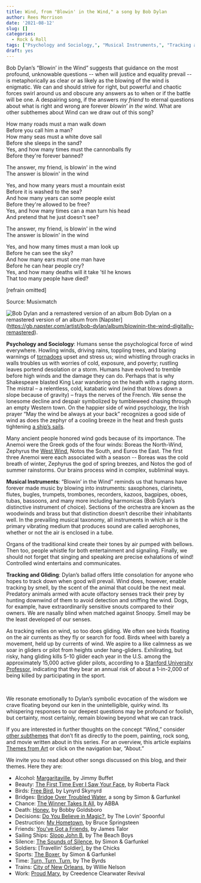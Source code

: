 ```yaml
---
title: Wind, from "Blowin' in the Wind," a song by Bob Dylan
author: Rees Morrison
date: '2021-08-12'
slug: []
categories:
  - Rock & Roll
tags: ["Psychology and Sociology,", "Musical Instruments,", "Tracking and Gliding",]
draft: yes
---
```


Bob Dylan’s “Blowin’ in the Wind” suggests that guidance on the most profound, unknowable questions -- when will justice and equality prevail -- is metaphorically as clear or as likely as the blowing of the wind is enigmatic.  We can and should strive for right, but powerful and chaotic forces swirl around us and obscure any answers as to when or if the battle will be one.  A despairing song, if the answers *my friend* to eternal questions about what is right and wrong are forever *blowin’ in the wind*.  What are other subthemes about Wind can we draw out of this song? 

<!--more-->

How many roads must a man walk down  
Before you call him a man?  
How many seas must a white dove sail  
Before she sleeps in the sand?  
Yes, and how many times must the cannonballs fly  
Before they're forever banned?

The answer, my friend, is blowin' in the wind  
The answer is blowin' in the wind  

Yes, and how many years must a mountain exist  
Before it is washed to the sea?  
And how many years can some people exist  
Before they're allowed to be free?  
Yes, and how many times can a man turn his head  
And pretend that he just doesn't see?

The answer, my friend, is blowin' in the wind  
The answer is blowin' in the wind

Yes, and how many times must a man look up  
Before he can see the sky?  
And how many ears must one man have  
Before he can hear people cry?  
Yes, and how many deaths will it take 'til he knows  
That too many people have died?

[refrain omitted]

Source: Musixmatch


![Bob Dylan and a remastered version of an album](/media/WindDylan.jpg) 
Bob Dylan on a remastered version of an album from [Napster] (https://gb.napster.com/artist/bob-dylan/album/blowinin-the-wind-digitally-remastered).

**Psychology and Sociology**:  Humans sense the psychological force of wind everywhere.  Howling winds, driving rains, toppling trees, and blaring warnings of [tornadoes](Oz) upset and stress us; wind whistling through cracks in walls troubles us with worries of cold, exposure, and poverty; rustling leaves portend desolation or a storm.  Humans have evolved to tremble before high winds and the damage they can do.  Perhaps that is why Shakespeare blasted King Lear wandering on the heath with a raging storm.  The mistral – a relentless, cold, katabatic wind (wind that blows down a slope because of gravity) – frays the nerves of the French.  We sense the lonesome decline and despair symbolized by tumbleweed chasing through an empty Western town.  On the happier side of wind psychology, the Irish prayer “May the wind be always at your back” recognizes a good side of wind as does the zephyr of a cooling breeze in the heat and fresh gusts tightening [a ship’s sails](Helmsman).

Many ancient people honored wind gods because of its importance.  The Anemoi were the Greek gods of the four winds: Boreas the North-Wind, Zephyrus the [West Wind](Ode), Notos the South, and Euros the East.  The first three Anemoi were each associated with a season -- Boreas was the cold breath of winter, Zephyrus the god of spring breezes, and Notos the god of summer rainstorms.  Our brains process wind in complex, subliminal ways.

**Musical Instruments**:  “Blowin’ in the Wind” reminds us that humans have forever made music by blowing into instruments: saxophones, clarinets, flutes, bugles, trumpets, trombones, recorders, kazoos, bagpipes, oboes, tubas, bassoons, and many more including harmonicas (Bob Dylan’s distinctive instrument of choice).  Sections of the orchestra are known as the woodwinds and brass but that distinction doesn’t describe their inhabitants well.  In the prevailing musical taxonomy, all instruments in which air is the primary vibrating medium that produces sound are called aerophones, whether or not the air is enclosed in a tube.  

Organs of the traditional kind create their tones by air pumped with bellows.  Then too, people whistle for both entertainment and signaling.  Finally, we should not forget that singing and speaking are precise exhalations of wind!  Controlled wind entertains and communicates.

**Tracking and Gliding**:  Dylan’s ballad offers little consolation for anyone who hopes to track down when good will prevail.  Wind does, however, enable tracking by smell, by the scent of the animal that could be the next meal.  Predatory animals armed with acute olfactory senses track their prey by hunting downwind of them to avoid detection and sniffing the wind.  Dogs, for example, have extraordinarily sensitive snouts compared to their owners.  We are nasally blind when matched against Snoopy.  Smell may be the least developed of our senses.   

As tracking relies on wind, so too does gliding.  We often see birds floating on the air currents as they fly or search for food.  Birds wheel with barely a movement, held up by currents of wind.  We aspire to a like calmness as we soar in gliders or pilot from heights under hang-gliders.  Exhilirating, but risky, hang gliding kills 5-10 glider each year in the U.S. among the approximately 15,000 active glider pilots, according to a [Stanford University Professor](https://ee.stanford.edu/~hellman/soaring.html), indicating that they bear an annual risk of about a 1-in-2,000 of being killed by participating in the sport.    

&nbsp;

We resonate emotionally to Dylan’s symbolic evocation of the wisdom we crave floating beyond our ken in the unintelligible, quirky wind.  Its whispering responses to our deepest questions may be profound or foolish, but certainty, most certainly, remain blowing beyond what we can track.  

If you are interested in further thoughts on the concept “Wind,” consider [other subthemes]() that don’t fit as directly to the poem, painting, rock song, and movie written about in this series.  For an overview, this article explains [Themes from Art](http://bit.ly/3sRXopI) or click on the navigation bar, “About.”

We invite you to read about other songs discussed on this blog, and their themes.  Here they are: 

* Alcohol: [Margaritaville](https://themesfromart.com/post/2021-02-01-alcohol-margaritaville-buffet/alcoholmargarita/), by Jimmy Buffet
* Beauty: [The First Time Ever I Saw Your Face](https://themesfromart.com/post/2021-04-21-beautyflack/beautyflack/), by Roberta Flack
* Birds: [Free Bird]( https://themesfromart.com/post/2021-06-07-birds-free-bird-a-song-by-lynyrd-skynyrd/birdsfreebird/), by Lynyrd Skynyrd
* Bridges: [Bridge Over Troubled Water](https://themesfromart.com/post/2021-07-26-bridges-from-bridge-over-troubled-waters-a-song-by-simon-garfunkel/bridgestroubled/), a song by Simon & Garfunkel
* Chance: [The Winner Takes It All](https://themesfromart.com/post/2021-03-14-chancechurch/chancechurch/), by ABBA
* Death: [Honey](https://themesfromart.com/post/2021-05-03-death-from-honey-sung-by-bobby-goldsboro/deathhoney/), by Bobby Goldsboro
* Decisions: [Do You Believe in Magic?](https://themesfromart.com/post/2021-02-08-decisions-from-do-you-believe-in-magic-a-song-by-the-lovin-spoonful/decisionsmagicspoonful/), by The Lovin' Spoonful
* Destruction:	[My Hometown](https://themesfromart.com/post/2021-02-18-destruction-from-my-hometown-a-rock-ballad-by-bruce-springsteen/destructhometown/), by Bruce Springsteen
* Friends: [You've Got a Friends](https://themesfromart.com/post/2021-06-20-friends-you-ve-got-a-friend-a-song-by-carol-king-sung-by-james-taylor/friendstaylor/), by James Talor
* Sailing Ships: [Sloop John B](https://themesfromart.com/post/2021-06-27-sailingships-from-sloop-john-b-a-rock-song-by-the-beach-boys/sailingshipsjohnb/), by The Beach Boys
* Silence: [The Sounds of Silence](https://themesfromart.com/post/2021-04-08-silencesounds/silencesounds/), by Simon & Garfunkel
* Soldiers: [Travellin' Soldier], by the Chicks
* Sports: [The Boxer](https://themesfromart.com/post/2021-07-12-sports-from-the-boxer-a-song-by-simon-garfunkel/sportsboxer/), by Simon & Garfunkel
* Time:	[Turn, Turn, Turn](https://themesfromart.com/post/2021-03-08-time-from-turn-turn-turn-by-the-byrds/timeturnturn/), by The Byrds
* Trains: [City of New Orleans](https://themesfromart.com/post/2021-05-10-trainsorleans/trainsorleans/), by Willie Nelson
* Work:	 [Proud Mary](https://themesfromart.com/post/2021-02-26-workproud/workproud/), by Creedence Clearwater Revival
